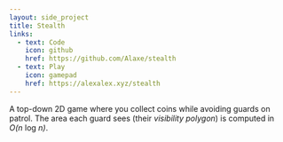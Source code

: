 ```yaml
---
layout: side_project
title: Stealth
links:
  - text: Code
    icon: github
    href: https://github.com/Alaxe/stealth
  - text: Play
    icon: gamepad
    href: https://alexalex.xyz/stealth
---
```

A top-down 2D game where you collect coins while avoiding guards on patrol.
The area each guard sees (their _visibility polygon_) is computed in _O(n_ log _n)_.

